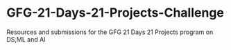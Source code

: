 # GFG-21-Days-21-Projects-Challenge
Resources and submissions for the GFG 21 Days 21 Projects program on DS,ML and AI
